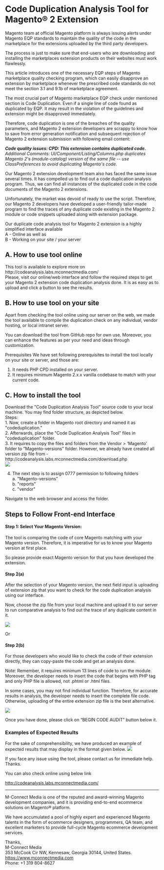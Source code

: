 <h1>Code Duplication Analysis Tool for Magento® 2 Extension</h1>

Magento team at official Magento platform is always issuing alerts under Magento EQP standards to maintain the quality of the code in the marketplace for the extensions uploaded by the third party developers. 

The process is just to make sure that end-users who are downloading and installing the marketplaces extension products on their websites must work flawlessly.

This article introduces one of the necessary EQP steps of Magento marketplace quality checking program, which can easily disapprove an extension by marketplace whenever the prescribed code standards do not meet the section 3.1 and 9.1b of marketplace agreement.  

The most crucial part of Magento marketplace EQP check under mentioned section is Code Duplication. Even if a single line of code found as duplicated by EQP. It may result in the violation of the guidelines and extension might be disapproved immediately.

Therefore, code duplication is one of the breaches of the quality parameters, and Magento 2 extension developers are scrappy to know how to save from error generation notification and subsequent rejection of Magento 2 extension submission with following email content:

<i><b>Code quality issues: CPD: This extension contains duplicated code.</b><br />
Additional Comments: UI/Component/Listing/Columns.php duplicates Magento 2's (module-catalog) version of the same file -- use ClassPreferences to avoid duplicating Magento's code.</i>

Our Magento 2 extension development team also has faced the same issue several times. It has compelled us to find out a code duplication analysis program. Thus, we can find all instances of the duplicated code in the code documents of the Magento 2 extensions.

Unfortunately, the market was devoid of ready to use the script. Therefore, our Magento 2 developers have developed a user-friendly tailor-made program to find the traces of any duplicate code existing in the Magento 2 module or code snippets uploaded along with extension package.

Our duplicate code analysis tool for Magento 2 extension is a highly simplified interface available <br />
A - Online as well as <br />
B - Working on your site / your server <br />

<h2>A. How to use tool online</h2>
This tool is available to explore more on http://codeanalysis.labs.mconnectmedia.com/
<br />
Please, visit our online/web interface and follow the required steps to get your Magento 2 extension code duplication analysis done. It is as easy as to upload and click a button to see the results.

<h2>B. How to use tool on your site</h2>
Apart from checking the tool online using our server on the web, we made the tool available to compile the duplication check on any individual, vendor hosting, or local intranet server.

You can download the tool from GitHub repo for own use. Moreover, you can enhance the features as per your need and ideas through customization. 

Prerequisites 
We have set following prerequisites to install the tool locally on your site or server, and those are:
1.	It needs PHP CPD installed on your server.
2.	It requires minimum Magento 2.x.x vanilla codebase to match with your current code.

<h2>C. How to install the tool</h2>
Download the "Code Duplication Analysis Tool" source code to your local machine. You may find folder structure, as depicted below.
<br />
Steps:<br />
1.	Now, create a folder in Magento root directory and named it as "codeduplication."<br />
2.	Afterwards, place the "Code Duplication Analysis Tool" files in "codeduplication" folder.<br />
3.	It requires to copy the files and folders from the Vendor > ‘Magento’ folder to "Magento-versions" folder. However, we already have created all version zip file from - http://codeanalysis.labs.mconnectmedia.com/download.php <br />

<img src="http://codeanalysis.labs.mconnectmedia.com/github/m2version.png" />

4.	The next step is to assign 0777 permission to following folders <br />
   a.	"Magento-versions"<br />
   b.	"reports" <br />
   c.	"vendor"<br />

Navigate to the web browser and access the folder. 

<h2>Steps to Follow Front-end Interface</h2>
<h4>Step 1: Select Your Magento Version:</h4>
The tool is comparing the code of core Magento matching with your Magento version. Therefore, it is imperative for us to know your Magento version at first place.

So please provide exact Magento version for that you have developed the extension.

<h4>Step 2(a)</h4>
After the selection of your Magento version, the next field input is uploading of extension zip that you want to check for the code duplication analysis using our interface.

Now, choose the zip file from your local machine and upload it to our server to run comparative analysis to find out the trace of any duplicate content in it.

<img src="http://codeanalysis.labs.mconnectmedia.com/github/Step–2a.png" />

Or

<h4>Step 2(b)</h4>
For those developers who would like to check the code of their extension directly, they can copy-paste the code and get an analysis done.

Note: Remember, it requires minimum 13 lines of code to run the module. Moreover, the developer needs to insert the code that begins with PHP tag and only PHP file is allowed, not .phtml or .html files.

In some cases, you may not find individual function. Therefore, for accurate results in analysis, the developer needs to insert the complete file code. Otherwise, uploading of the entire extension zip file is the best alternative.

<img src="http://codeanalysis.labs.mconnectmedia.com/github/Step–2b.png" />

Once you have done, please click on “BEGIN CODE AUDIT” button below it.

<h3>Examples of Expected Results</h3>
For the sake of comprehensibility, we have produced an example of expected results that may display in the format given below.

<img src="http://codeanalysis.labs.mconnectmedia.com/github/reports.png" />

If you face any issue using the tool, please contact us for immediate help. Thanks.

You can also check online using below link

http://codeanalysis.labs.mconnectmedia.com/

---

M-Connect Media is one of the reputed and award-winning Magento development companies, and it is providing end-to-end ecommerce solutions on Magento® platform.

We have accumulated a pool of highly expert and experienced Magento talents in the form of ecommerce designers, programmers, QA team, and excellent marketers to provide full-cycle Magento ecommerce development services. 


Thanks,<br/>
M-Connect Media <br/>
353 McCook Cir NW, Kennesaw, Georgia 30144, United States.<br/>
https://www.mconnectmedia.com <br/>
Phone: +1 319 804-8627
